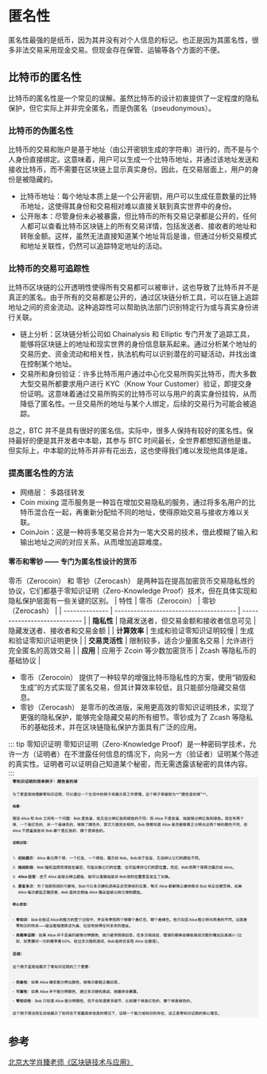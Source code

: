 # 匿名性

匿名性最强的是纸币，因为其并没有对个人信息的标记。也正是因为其匿名性，很多非法交易采用现金交易。但现金存在保管、运输等各个方面的不便。

## 比特币的匿名性

比特币的匿名性是一个常见的误解。虽然比特币的设计初衷提供了一定程度的隐私保护，但它实际上并非完全匿名，而是伪匿名（pseudonymous）。

### 比特币的伪匿名性

比特币的交易和账户是基于地址（由公开密钥生成的字符串）进行的，而不是与个人身份直接绑定。这意味着，用户可以生成一个比特币地址，并通过该地址发送和接收比特币，而不需要在区块链上显示真实身份。因此，在交易层面上，用户的身份是被隐藏的。

- 比特币地址：每个地址本质上是一个公开密钥，用户可以生成任意数量的比特币地址，这使得其身份和交易相对难以直接关联到真实世界中的身份。
- 公开账本：尽管身份未必被暴露，但比特币的所有交易记录都是公开的，任何人都可以查看比特币区块链上的所有交易详情，包括发送者、接收者的地址和转账金额。这样，虽然无法直接知道某个地址背后是谁，但通过分析交易模式和地址关联性，仍然可以追踪特定地址的活动。

### 比特币的交易可追踪性

比特币区块链的公开透明性使得所有交易都可以被审计，这也导致了比特币并不是真正的匿名。由于所有的交易都是公开的，通过区块链分析工具，可以在链上追踪地址之间的资金流动。这种追踪性可以帮助执法部门识别特定行为或与真实身份进行关联。

- 链上分析：区块链分析公司如 Chainalysis 和 Elliptic 专门开发了追踪工具，能够将区块链上的地址和现实世界的身份信息联系起来。通过分析某个地址的交易历史、资金流动和相关性，执法机构可以识别潜在的可疑活动，并找出谁在控制某个地址。
- 交易所和身份验证：许多比特币用户通过中心化交易所购买比特币，而大多数大型交易所都要求用户进行 KYC（Know Your Customer）验证，即提交身份证明。这意味着通过交易所购买的比特币可以与用户的真实身份挂钩，从而降低了匿名性。一旦交易所的地址与某个人绑定，后续的交易行为可能会被追踪。

总之，BTC 并不是具有很好的匿名信。实际中，很多人保持有较好的匿名性。保持最好的便是其开发者中本聪，其参与 BTC 时间最长，全世界都想知道他是谁。但实际上，中本聪的比特币并非有花出去，这也使得我们难以发现他具体是谁。

### 提高匿名性的方法

- 网络层： 多路径转发
- Coin mixing
  混币服务是一种旨在增加交易隐私的服务，通过将多名用户的比特币混合在一起，再重新分配给不同的地址，使得原始交易与接收方难以关联。
- CoinJoin：这是一种将多笔交易合并为一笔大交易的技术，借此模糊了输入和输出地址之间的对应关系，从而增加追踪难度。

#### 零币和零钞 —— 专门为匿名性设计的货币

零币（Zerocoin） 和 零钞（Zerocash） 是两种旨在提高加密货币交易隐私性的协议，它们都基于零知识证明（Zero-Knowledge Proof）技术，但在具体实现和隐私保护层面有一些关键的区别。
| 特性 | 零币（Zerocoin） | 零钞（Zerocash） |
| -------------- | -------------------------------------- | ---------------------------- |
| **隐私性** | 隐藏发送者，但交易金额和接收者信息可见 | 隐藏发送者、接收者和交易金额 |
| **计算效率** | 生成和验证零知识证明较慢 | 生成和验证零知识证明更快 |
| **交易灵活性** | 限制较多，适合少量匿名交易 | 允许进行完全匿名的高效交易 |
| **应用** | 应用于 Zcoin 等少数加密货币 | Zcash 等隐私币的基础协议 |

- 零币（Zerocoin） 提供了一种较早的增强比特币隐私性的方案，使用“销毁和生成”的方式实现了匿名交易，但其计算效率较低，且只能部分隐藏交易信息。
- 零钞（Zerocash） 是零币的改进版，采用更高效的零知识证明技术，实现了更强的隐私保护，能够完全隐藏交易的所有细节。零钞成为了 Zcash 等隐私币的基础技术，并在区块链隐私保护方面具有广泛的应用。

::: tip 零知识证明
零知识证明（Zero-Knowledge Proof）是一种密码学技术，允许一方（证明者）在不泄露任何信息的情况下，向另一方（验证者）证明某个陈述的真实性。证明者可以证明自己知道某个秘密，而无需透露该秘密的具体内容。
:::
![alt text](image-11.png)

## 参考

[北京大学肖臻老师《区块链技术与应用》](https://www.bilibili.com/video/av37065233/?p=11)
